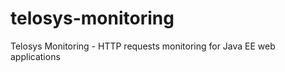 telosys-monitoring
==================

Telosys Monitoring - HTTP requests monitoring for Java EE web applications
